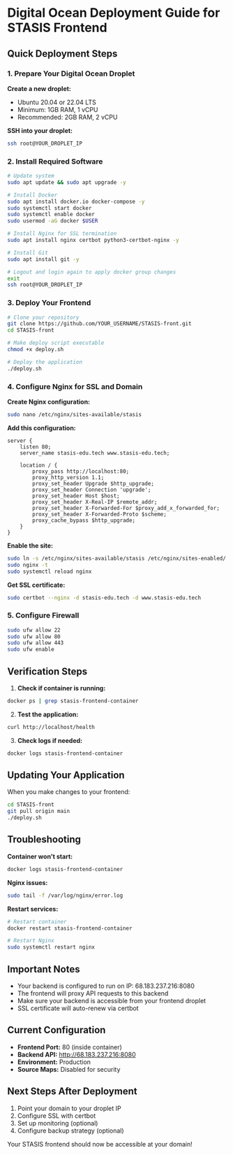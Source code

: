 # Digital Ocean Deployment Guide for STASIS Frontend

## Quick Deployment Steps

### 1. Prepare Your Digital Ocean Droplet

**Create a new droplet:**
- Ubuntu 20.04 or 22.04 LTS
- Minimum: 1GB RAM, 1 vCPU
- Recommended: 2GB RAM, 2 vCPU

**SSH into your droplet:**
```bash
ssh root@YOUR_DROPLET_IP
```

### 2. Install Required Software

```bash
# Update system
sudo apt update && sudo apt upgrade -y

# Install Docker
sudo apt install docker.io docker-compose -y
sudo systemctl start docker
sudo systemctl enable docker
sudo usermod -aG docker $USER

# Install Nginx for SSL termination
sudo apt install nginx certbot python3-certbot-nginx -y

# Install Git
sudo apt install git -y

# Logout and login again to apply docker group changes
exit
ssh root@YOUR_DROPLET_IP
```

### 3. Deploy Your Frontend

```bash
# Clone your repository
git clone https://github.com/YOUR_USERNAME/STASIS-front.git
cd STASIS-front

# Make deploy script executable
chmod +x deploy.sh

# Deploy the application
./deploy.sh
```

### 4. Configure Nginx for SSL and Domain

**Create Nginx configuration:**
```bash
sudo nano /etc/nginx/sites-available/stasis
```

**Add this configuration:**
```nginx
server {
    listen 80;
    server_name stasis-edu.tech www.stasis-edu.tech;
    
    location / {
        proxy_pass http://localhost:80;
        proxy_http_version 1.1;
        proxy_set_header Upgrade $http_upgrade;
        proxy_set_header Connection 'upgrade';
        proxy_set_header Host $host;
        proxy_set_header X-Real-IP $remote_addr;
        proxy_set_header X-Forwarded-For $proxy_add_x_forwarded_for;
        proxy_set_header X-Forwarded-Proto $scheme;
        proxy_cache_bypass $http_upgrade;
    }
}
```

**Enable the site:**
```bash
sudo ln -s /etc/nginx/sites-available/stasis /etc/nginx/sites-enabled/
sudo nginx -t
sudo systemctl reload nginx
```

**Get SSL certificate:**
```bash
sudo certbot --nginx -d stasis-edu.tech -d www.stasis-edu.tech
```

### 5. Configure Firewall

```bash
sudo ufw allow 22
sudo ufw allow 80
sudo ufw allow 443
sudo ufw enable
```

## Verification Steps

1. **Check if container is running:**
```bash
docker ps | grep stasis-frontend-container
```

2. **Test the application:**
```bash
curl http://localhost/health
```

3. **Check logs if needed:**
```bash
docker logs stasis-frontend-container
```

## Updating Your Application

When you make changes to your frontend:

```bash
cd STASIS-front
git pull origin main
./deploy.sh
```

## Troubleshooting

**Container won't start:**
```bash
docker logs stasis-frontend-container
```

**Nginx issues:**
```bash
sudo tail -f /var/log/nginx/error.log
```

**Restart services:**
```bash
# Restart container
docker restart stasis-frontend-container

# Restart Nginx
sudo systemctl restart nginx
```

## Important Notes

- Your backend is configured to run on IP: 68.183.237.216:8080
- The frontend will proxy API requests to this backend
- Make sure your backend is accessible from your frontend droplet
- SSL certificate will auto-renew via certbot

## Current Configuration

- **Frontend Port:** 80 (inside container)
- **Backend API:** http://68.183.237.216:8080
- **Environment:** Production
- **Source Maps:** Disabled for security

## Next Steps After Deployment

1. Point your domain to your droplet IP
2. Configure SSL with certbot
3. Set up monitoring (optional)
4. Configure backup strategy (optional)

Your STASIS frontend should now be accessible at your domain!
